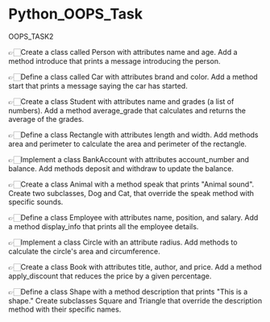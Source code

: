 # Python_OOPS_Task

OOPS_TASK2

👉🏻Create a class called Person with attributes name and age. Add a method introduce that prints a message introducing the person.

👉🏻Define a class called Car with attributes brand and color. Add a method start that prints a message saying the car has started.

👉🏻Create a class Student with attributes name and grades (a list of numbers). Add a method average_grade that calculates and returns the average of the grades.

👉🏻Define a class Rectangle with attributes length and width. Add methods area and perimeter to calculate the area and perimeter of the rectangle.

👉🏻Implement a class BankAccount with attributes account_number and balance. Add methods deposit and withdraw to update the balance.

👉🏻Create a class Animal with a method speak that prints "Animal sound". Create two subclasses, Dog and Cat, that override the speak method with specific sounds.

👉🏻Define a class Employee with attributes name, position, and salary. Add a method display_info that prints all the employee details.

👉🏻Implement a class Circle with an attribute radius. Add methods to calculate the circle's area and circumference.

👉🏻Create a class Book with attributes title, author, and price. Add a method apply_discount that reduces the price by a given percentage.

👉🏻Define a class Shape with a method description that prints "This is a shape." Create subclasses Square and Triangle that override the description method with their specific names.
